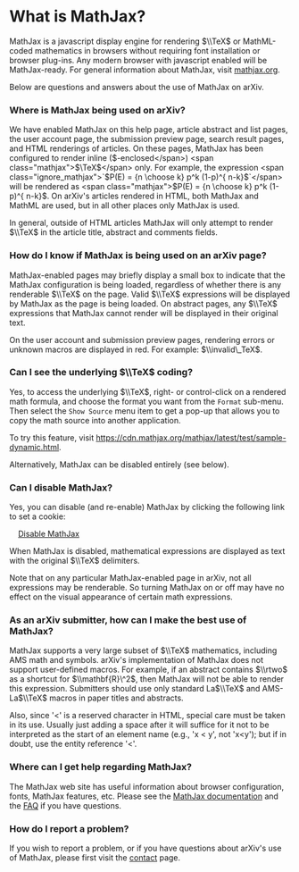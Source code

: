 What is MathJax?
================

MathJax is a javascript display engine for rendering <span class="mathjax">$\\TeX$</span> or
MathML-coded mathematics in browsers without requiring font installation
or browser plug-ins. Any modern browser with javascript enabled will be
MathJax-ready. For general information about MathJax, visit
[mathjax.org](https://mathjax.org).

Below are questions and answers about the use of MathJax on arXiv.

### Where is MathJax being used on arXiv?

We have enabled MathJax on this help page, article abstract and list
pages, the user account page, the submission preview page, search
result pages, and HTML renderings of articles. On these pages, MathJax has been configured to render
inline (<span class="ignore_mathjax">$-enclosed</span>) <span
class="mathjax">$\\TeX$</span> only. For example, the expression
<span class="ignore_mathjax">`$P(E) = {n \choose k} p^k (1-p)^{ n-k}$`</span>
will be rendered as <span class="mathjax">$P(E) = {n \choose k} p^k (1-p)^{ n-k}$</span>. 
On arXiv's articles rendered in HTML, both MathJax and MathML are used, but in all other
places only MathJax is used.

In general, outside of HTML articles MathJax will only attempt to render
<span class="mathjax">$\\TeX$</span> in the article title, abstract and comments fields.

### How do I know if MathJax is being used on an arXiv page?

MathJax-enabled pages may briefly display a small box to indicate that
the MathJax configuration is being loaded, regardless of whether there
is any renderable <span class="mathjax">$\\TeX$</span> on the page. Valid 
<span class="mathjax">$\\TeX$</span> expressions will be
displayed by MathJax as the page is being loaded. On abstract pages, any
<span class="mathjax">$\\TeX$<span> expressions that MathJax cannot render will be displayed in
their original text.

On the user account and submission preview pages, rendering errors or
unknown macros are displayed in red. For example: <span class="mathjax">$\\invalid\_TeX$</span>.

### Can I see the underlying <span class="mathjax">$\\TeX$</span> coding? 

Yes, to access the underlying <span class="mathjax">$\\TeX$</span>,
right- or control-click on a rendered math formula, and choose the
format you want from the `Format` sub-menu.
Then select the `Show Source` menu item to get a pop-up that allows you to copy the math
source into another application.

To try this feature, visit <https://cdn.mathjax.org/mathjax/latest/test/sample-dynamic.html>.

Alternatively, MathJax can be disabled entirely (see below).

### Can I disable MathJax?

Yes, you can disable (and re-enable) MathJax by clicking the following
link to set a cookie:

    <a href="javascript:setMathjaxCookie()" id="mathjax_toggle">Disable MathJax</a>

When MathJax is disabled, mathematical expressions are displayed as text
with the original <span class="mathjax">$\\TeX$</span> delimiters.

Note that on any particular MathJax-enabled page in arXiv, not all
expressions may be renderable. So turning MathJax on or off may have no
effect on the visual appearance of certain math expressions.

### As an arXiv submitter, how can I make the best use of MathJax?

MathJax supports a very large subset of <span class="mathjax">$\\TeX$</span> mathematics, including
AMS math and symbols. arXiv's implementation of MathJax does not support
user-defined macros. For example, if an abstract contains <span class="mathjax">$\\rtwo$</span> as a
shortcut for <span class="mathjax">$\\mathbf{R}\^2$</span>, then MathJax will not be able to render
this expression. Submitters should use only standard <span class="mathjax">La$\\TeX$</span> and
AMS-La<span class="mathjax">$\\TeX$</span> macros in paper titles and abstracts.

Also, since '<' is a reserved character in HTML, special care must be
taken in its use. Usually just adding a space after it will suffice for
it not to be interpreted as the start of an element name (e.g., 'x <
y', not 'x<y'); but if in doubt, use the entity reference '&lt;'.

### Where can I get help regarding MathJax?

The MathJax web site has useful information about browser configuration,
fonts, MathJax features, etc. Please see the [MathJax
documentation](https://docs.mathjax.org/en/latest/index.html) and the
[FAQ](https://docs.mathjax.org/en/latest/misc/faq.html) if you have
questions.

### How do I report a problem?

If you wish to report a problem, or if you have questions about arXiv's
use of MathJax, please first visit the [contact](contact.md) page.
